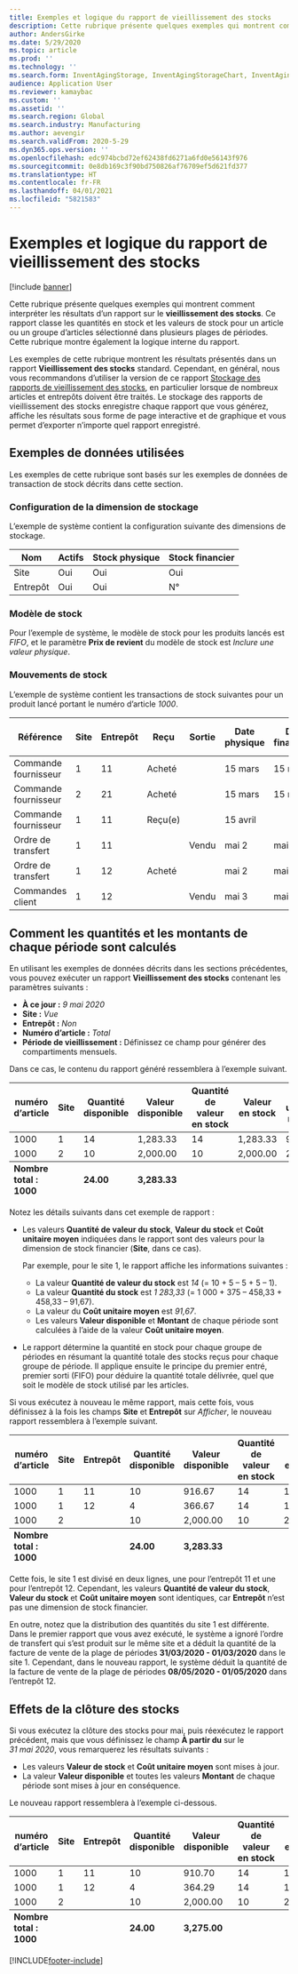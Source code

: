```yaml
---
title: Exemples et logique du rapport de vieillissement des stocks
description: Cette rubrique présente quelques exemples qui montrent comment interpréter les résultats d’un rapport de vieillissement des stocks.
author: AndersGirke
ms.date: 5/29/2020
ms.topic: article
ms.prod: ''
ms.technology: ''
ms.search.form: InventAgingStorage, InventAgingStorageChart, InventAgingStorageDetails
audience: Application User
ms.reviewer: kamaybac
ms.custom: ''
ms.assetid: ''
ms.search.region: Global
ms.search.industry: Manufacturing
ms.author: aevengir
ms.search.validFrom: 2020-5-29
ms.dyn365.ops.version: ''
ms.openlocfilehash: edc974bcbd72ef62438fd6271a6fd0e56143f976
ms.sourcegitcommit: 0e8db169c3f90bd750826af76709ef5d621fd377
ms.translationtype: HT
ms.contentlocale: fr-FR
ms.lasthandoff: 04/01/2021
ms.locfileid: "5821583"
---
```

# <a name="inventory-aging-report-examples-and-logic"></a>Exemples et logique du rapport de vieillissement des stocks

[!include [banner](../includes/banner.md)]

Cette rubrique présente quelques exemples qui montrent comment interpréter les résultats d’un rapport sur le **vieillissement des stocks**. Ce rapport classe les quantités en stock et les valeurs de stock pour un article ou un groupe d’articles sélectionné dans plusieurs plages de périodes. Cette rubrique montre également la logique interne du rapport.

Les exemples de cette rubrique montrent les résultats présentés dans un rapport **Vieillissement des stocks** standard. Cependant, en général, nous vous recommandons d’utiliser la version de ce rapport [Stockage des rapports de vieillissement des stocks](inventory-aging-report-storage.md), en particulier lorsque de nombreux articles et entrepôts doivent être traités. Le stockage des rapports de vieillissement des stocks enregistre chaque rapport que vous générez, affiche les résultats sous forme de page interactive et de graphique et vous permet d’exporter n’importe quel rapport enregistré.

## <a name="sample-data-that-is-used-in-these-examples"></a>Exemples de données utilisées

Les exemples de cette rubrique sont basés sur les exemples de données de transaction de stock décrits dans cette section.

### <a name="storage-dimension-setup"></a>Configuration de la dimension de stockage

L’exemple de système contient la configuration suivante des dimensions de stockage.

| Nom      | Actifs | Stock physique | Stock financier |
|-----------|--------|--------------------|---------------------|
| Site      | Oui    | Oui                | Oui                 |
| Entrepôt | Oui    | Oui                | N°                  |

### <a name="inventory-model"></a>Modèle de stock

Pour l’exemple de système, le modèle de stock pour les produits lancés est *FIFO*, et le paramètre **Prix de revient** du modèle de stock est *Inclure une valeur physique*.

### <a name="inventory-transactions"></a>Mouvements de stock

L’exemple de système contient les transactions de stock suivantes pour un produit lancé portant le numéro d’article *1000*.

| Référence      | Site | Entrepôt | Reçu   | Sortie | Date physique | Date financière | Quantité | Coût | Montant du coût physique |
|----------------|------|-----------|-----------|-------|---------------|----------------|----------|-------------|----------------------|
| Commande fournisseur | 1    | 11        | Acheté |       | 15 mars      | 15 mars       | 10       | 1 000       | 1 000                |
| Commande fournisseur | 2    | 21        | Acheté |       | 15 mars      | 15 mars       | 10       | 2,000       | 2,000                |
| Commande fournisseur | 1    | 11        | Reçu(e)  |       | 15 avril      |                | 5        |             | 375                  |
| Ordre de transfert | 1    | 11        |           | Vendu  | mai 2         | mai 2          | -5       | -458,33     | -458,33              |
| Ordre de transfert | 1    | 12        | Acheté |       | mai 2         | mai 2          | 5        | 458.33      | 458.33               |
| Commandes client    | 1    | 12        |           | Vendu  | mai 3         | mai 3          | -1       | -91,67      | -91,67               |

## <a name="how-quantities-and-amounts-in-each-period-bucket-are-calculated"></a>Comment les quantités et les montants de chaque période sont calculés

En utilisant les exemples de données décrits dans les sections précédentes, vous pouvez exécuter un rapport **Vieillissement des stocks** contenant les paramètres suivants :

- **À ce jour :** *9 mai 2020*
- **Site :** *Vue*
- **Entrepôt :** *Non*
- **Numéro d’article :** *Total*
- **Période de vieillissement :** Définissez ce champ pour générer des compartiments mensuels.

Dans ce cas, le contenu du rapport généré ressemblera à l’exemple suivant.

<table>
<thead>
<tr>
    <th rowspan="2">numéro d’article</th>
    <th rowspan="2">Site</th>
    <th rowspan="2">Quantité disponible</th>
    <th rowspan="2">Valeur disponible</th>
    <th rowspan="2">Quantité de valeur en stock</th>
    <th rowspan="2">Valeur en stock</th>
    <th rowspan="2">Coût unitaire moyen</th>
    <th colspan="2">08/05/2020 - 01/05/2020</th>
    <th colspan="2">30/04/2020 - 01/04/2020</th>
    <th colspan="2">31/03/2020 - 01/03/2020</th>
</tr>
<tr>
    <th>P1:Quantité</th>
    <th>P1:Montant</th>
    <th>P2:Quantité</th>
    <th>P2:Montant</th>
    <th>P3:Quantité</th>
    <th>P3:Montant</th>
</tr>
</thead>
<tbody>
<tr>
    <td>1000</td>
    <td>1</td>
    <td>14</td>
    <td>1,283.33</td>
    <td>14</td>
    <td>1,283.33</td>
    <td>91.67</td>
    <td></td>
    <td></td>
    <td>5.00</td>
    <td>458.33</td>
    <td>9.00</td>
    <td>825.00</td>
</tr>
<tr>
    <td>1000</td>
    <td>2</td>
    <td>10</td>
    <td>2,000.00</td>
    <td>10</td>
    <td>2,000.00</td>
    <td>200.00</td>
    <td></td>
    <td></td>
    <td></td>
    <td></td>
    <td>10.00</td>
    <td>2,000.00</td>
</tr>
</tbody>
<tfoot>
<tr>
    <td><strong>Nombre total : 1000</strong></td>
    <td></td>
    <td><strong>24.00</strong></td>
    <td><strong>3,283.33</strong></td>
    <td></td>
    <td></td>
    <td></td>
    <td></td>
    <td></td>
    <td><strong>5.00</strong></td>
    <td><strong>458.33</strong></td>
    <td><strong>19</strong></td>
    <td><strong>2,825.00</strong></td>
</tr>
</tfoot>
</table>

Notez les détails suivants dans cet exemple de rapport :

- Les valeurs **Quantité de valeur du stock**, **Valeur du stock** et **Coût unitaire moyen** indiquées dans le rapport sont des valeurs pour la dimension de stock financier (**Site**, dans ce cas).

    Par exemple, pour le site 1, le rapport affiche les informations suivantes :

    - La valeur **Quantité de valeur du stock** est *14* (= 10 + 5 – 5 + 5 – 1).
    - La valeur **Quantité du stock** est *1 283,33* (= 1 000 + 375 – 458,33 + 458,33 – 91,67).
    - La valeur du **Coût unitaire moyen** est *91,67*.
    - Les valeurs **Valeur disponible** et **Montant** de chaque période sont calculées à l’aide de la valeur **Coût unitaire moyen**.

- Le rapport détermine la quantité en stock pour chaque groupe de périodes en résumant la quantité totale des stocks reçus pour chaque groupe de période. Il applique ensuite le principe du premier entré, premier sorti (FIFO) pour déduire la quantité totale délivrée, quel que soit le modèle de stock utilisé par les articles.

Si vous exécutez à nouveau le même rapport, mais cette fois, vous définissez à la fois les champs **Site** et **Entrepôt** sur *Afficher*, le nouveau rapport ressemblera à l’exemple suivant.

<table>
<thead>
<tr>
    <th rowspan="2">numéro d’article</th>
    <th rowspan="2">Site</th>
    <th rowspan="2">Entrepôt</th>
    <th rowspan="2">Quantité disponible</th>
    <th rowspan="2">Valeur disponible</th>
    <th rowspan="2">Quantité de valeur en stock</th>
    <th rowspan="2">Valeur en stock</th>
    <th rowspan="2">Coût unitaire moyen</th>
    <th colspan="2">08/05/2020 - 01/05/2020</th>
    <th colspan="2">30/04/2020 - 01/04/2020</th>
    <th colspan="2">31/03/2020 - 01/03/2020</th>
</tr>
<tr>
    <th>P1:Quantité</th>
    <th>P1:Montant</th>
    <th>P2:Quantité</th>
    <th>P2:Montant</th>
    <th>P3:Quantité</th>
    <th>P3:Montant</th>
</tr>
</thead>
<tbody>
<tr>
    <td>1000</td>
    <td>1</td>
    <td>11</td>
    <td>10</td>
    <td>916.67</td>
    <td>14</td>
    <td>1,283.33</td>
    <td>91.67</td>
    <td></td>
    <td></td>
    <td>5.00</td>
    <td>458.33</td>
    <td>5.00</td>
    <td>458.33</td>
</tr>
<tr>
    <td>1000</td>
    <td>1</td>
    <td>12</td>
    <td>4</td>
    <td>366.67</td>
    <td>14</td>
    <td>1,283.33</td>
    <td>91.67</td>
    <td>4.00</td>
    <td>366.67</td>
    <td></td>
    <td></td>
    <td></td>
    <td></td>
</tr>
<tr>
    <td>1000</td>
    <td>2</td>
    <td></td>
    <td>10</td>
    <td>2,000.00</td>
    <td>10</td>
    <td>2,000.00</td>
    <td>200.00</td>
    <td></td>
    <td></td>
    <td></td>
    <td></td>
    <td>10.00</td>
    <td>2,000.00</td>
</tr>
</tbody>
<tfoot>
<tr>
    <td><strong>Nombre total : 1000</strong></td>
    <td></td>
    <td></td>
    <td><strong>24.00</strong></td>
    <td><strong>3,283.33</strong></td>
    <td></td>
    <td></td>
    <td></td>
    <td><strong>4.00</strong></td>
    <td><strong>366.67</strong></td>
    <td><strong>5.00</strong></td>
    <td><strong>458.33</strong></td>
    <td><strong>15</strong></td>
    <td><strong>2,458.33</strong></td>
</tr>
</tfoot>
</table>

Cette fois, le site 1 est divisé en deux lignes, une pour l’entrepôt 11 et une pour l’entrepôt 12. Cependant, les valeurs **Quantité de valeur du stock**, **Valeur du stock** et **Coût unitaire moyen** sont identiques, car **Entrepôt** n’est pas une dimension de stock financier.

En outre, notez que la distribution des quantités du site 1 est différente. Dans le premier rapport que vous avez exécuté, le système a ignoré l’ordre de transfert qui s’est produit sur le même site et a déduit la quantité de la facture de vente de la plage de périodes **31/03/2020 - 01/03/2020** dans le site 1. Cependant, dans le nouveau rapport, le système déduit la quantité de la facture de vente de la plage de périodes **08/05/2020 - 01/05/2020** dans l’entrepôt 12.

## <a name="effects-of-inventory-closing"></a>Effets de la clôture des stocks

Si vous exécutez la clôture des stocks pour mai, puis réexécutez le rapport précédent, mais que vous définissez le champ **À partir du** sur le *31 mai 2020*, vous remarquerez les résultats suivants :

- Les valeurs **Valeur de stock** et **Coût unitaire moyen** sont mises à jour.
- La valeur **Valeur disponible** et toutes les valeurs **Montant** de chaque période sont mises à jour en conséquence.

Le nouveau rapport ressemblera à l’exemple ci-dessous.

<table>
<thead>
<tr>
    <th rowspan="2">numéro d’article</th>
    <th rowspan="2">Site</th>
    <th rowspan="2">Entrepôt</th>
    <th rowspan="2">Quantité disponible</th>
    <th rowspan="2">Valeur disponible</th>
    <th rowspan="2">Quantité de valeur en stock</th>
    <th rowspan="2">Valeur en stock</th>
    <th rowspan="2">Coût unitaire moyen</th>
    <th colspan="2">31/05/2020 - 01/05/2020</th>
    <th colspan="2">30/04/2020 - 01/04/2020</th>
    <th colspan="2">31/03/2020 - 01/03/2020</th>
</tr>
<tr>
    <th>P1:Quantité</th>
    <th>P1:Montant</th>
    <th>P2:Quantité</th>
    <th>P2:Montant</th>
    <th>P3:Quantité</th>
    <th>P3:Montant</th>
</tr>
</thead>
<tbody>
<tr>
    <td>1000</td>
    <td>1</td>
    <td>11</td>
    <td>10</td>
    <td>910.70</td>
    <td>14</td>
    <td>1,275.00</td>
    <td>91.07</td>
    <td>0,00</td>
    <td></td>
    <td>5.00</td>
    <td>455.36</td>
    <td>5.00</td>
    <td>455.36</td>
</tr>
<tr>
    <td>1000</td>
    <td>1</td>
    <td>12</td>
    <td>4</td>
    <td>364.29</td>
    <td>14</td>
    <td>1,275.00</td>
    <td>91.07</td>
    <td>4.00</td>
    <td>364.29</td>
    <td></td>
    <td></td>
    <td></td>
    <td></td>
</tr>
<tr>
    <td>1000</td>
    <td>2</td>
    <td></td>
    <td>10</td>
    <td>2,000.00</td>
    <td>10</td>
    <td>2,000.00</td>
    <td>200.00</td>
    <td></td>
    <td></td>
    <td></td>
    <td></td>
    <td>10.00</td>
    <td>2,000.00</td>
</tr>
</tbody>
<tfoot>
<tr>
    <td><strong>Nombre total : 1000</strong></td>
    <td></td>
    <td></td>
    <td><strong>24.00</strong></td>
    <td><strong>3,275.00</strong></td>
    <td></td>
    <td></td>
    <td></td>
    <td><strong>4.00</strong></td>
    <td><strong>364.29</strong></td>
    <td><strong>5.00</strong></td>
    <td><strong>455.36</strong></td>
    <td><strong>15</strong></td>
    <td><strong>2,455.36</strong></td>
</tr>
</tfoot>
</table>


[!INCLUDE[footer-include](../../includes/footer-banner.md)]